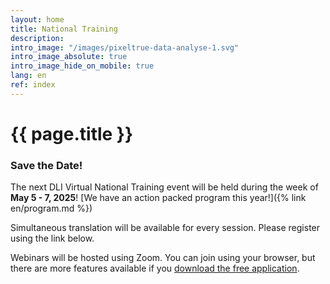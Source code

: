 ```yaml
---
layout: home
title: National Training
description:
intro_image: "/images/pixeltrue-data-analyse-1.svg"
intro_image_absolute: true
intro_image_hide_on_mobile: true
lang: en
ref: index
---
```



# {{ page.title }}

<!-- the date / register box on the homepage lives in _layouts/home.html and _data/contact.yml
Change the information in the box in contact.yml, and turn the box off and on in home.html
-->


### Save the Date!  

The next DLI Virtual National Training event will be held during the week of **May 5 - 7, 2025**! [We have an action packed program this year!]({% link en/program.md %})

<!--

All of the training materials are available in English and French in the [Dataverse Repository](https://cudo.carleton.ca/dli-training/4360), as well as linked to each of the session descriptions in the [Schedule](/en/schedule).

We also invite you to submit your [feedback](/en/feedback) on the sessions.
-->


<!--
Let us know what you'd like to see at the next DLI Training! [Get in touch](/en/contact) with your regional training coordinator with your ideas.

Check out the [Event Archive](/en/archive) for details about past DLI Training events.




Welcome to the 2023 DLI National Training. [We have an action packed program this year!]({% link en/program.md %})

--->

Simultaneous translation will be available for every session. Please register using the link below.

Webinars will be hosted using Zoom. You can join using your browser, but there are more features available if you [download the free application](https://zoom.us/download).
